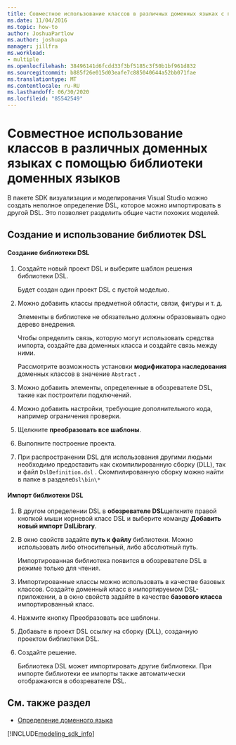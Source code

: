```yaml
---
title: Совместное использование классов в различных доменных языках с помощью библиотеки доменных языков
ms.date: 11/04/2016
ms.topic: how-to
author: JoshuaPartlow
ms.author: joshuapa
manager: jillfra
ms.workload:
- multiple
ms.openlocfilehash: 38496141d6fcdd33f3bf5185c3f50b1bf961d832
ms.sourcegitcommit: b885f26e015d03eafe7c885040644a52bb071fae
ms.translationtype: MT
ms.contentlocale: ru-RU
ms.lasthandoff: 06/30/2020
ms.locfileid: "85542549"
---
```

# <a name="sharing-classes-between-dsls-by-using-a-dsl-library"></a>Совместное использование классов в различных доменных языках с помощью библиотеки доменных языков
В пакете SDK визуализации и моделирования Visual Studio можно создать неполное определение DSL, которое можно импортировать в другой DSL. Это позволяет разделить общие части похожих моделей.

## <a name="creating-and-using-dsl-libraries"></a>Создание и использование библиотек DSL

#### <a name="to-create-a-dsl-library"></a>Создание библиотеки DSL

1. Создайте новый проект DSL и выберите шаблон решения библиотеки DSL.

     Будет создан один проект DSL с пустой моделью.

2. Можно добавить классы предметной области, связи, фигуры и т. д.

     Элементы в библиотеке не обязательно должны образовывать одно дерево внедрения.

     Чтобы определить связь, которую могут использовать средства импорта, создайте два доменных класса и создайте связь между ними.

     Рассмотрите возможность установки **модификатора наследования** доменных классов в значение `Abstract` .

3. Можно добавить элементы, определенные в обозревателе DSL, такие как построители подключений.

4. Можно добавить настройки, требующие дополнительного кода, например ограничения проверки.

5. Щелкните **преобразовать все шаблоны**.

6. Выполните построение проекта.

7. При распространении DSL для использования другими людьми необходимо предоставить как скомпилированную сборку (DLL), так и файл `DslDefinition.dsl` . Скомпилированную сборку можно найти в папке в разделе`Dsl\bin\*`

#### <a name="to-import-a-dsl-library"></a>Импорт библиотеки DSL

1. В другом определении DSL в **обозревателе DSL**щелкните правой кнопкой мыши корневой класс DSL и выберите команду **Добавить новый импорт DslLibrary**.

2. В окно свойств задайте **путь к файлу** библиотеки. Можно использовать либо относительный, либо абсолютный путь.

    Импортированная библиотека появится в обозревателе DSL в режиме только для чтения.

3. Импортированные классы можно использовать в качестве базовых классов. Создайте доменный класс в импортируемом DSL-приложении, а в окно свойств задайте в качестве **базового класса** импортированный класс.

4. Нажмите кнопку Преобразовать все шаблоны.

5. Добавьте в проект DSL ссылку на сборку (DLL), созданную проектом библиотеки DSL.

6. Создайте решение.

   Библиотека DSL может импортировать другие библиотеки. При импорте библиотеки ее импорты также автоматически отображаются в обозревателе DSL.

## <a name="see-also"></a>См. также раздел

- [Определение доменного языка](../modeling/how-to-define-a-domain-specific-language.md)

[!INCLUDE[modeling_sdk_info](includes/modeling_sdk_info.md)]
